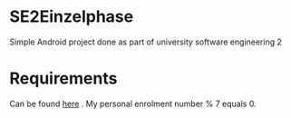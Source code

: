 # SE2Einzelphase

Simple Android project done as part of university software engineering 2

# Requirements

Can be found [here](https://github.com/lechld/SE2Einzelphase/blob/main/EinzelbeispielAngabe_23S.pdf)
. My personal enrolment number % 7 equals 0.